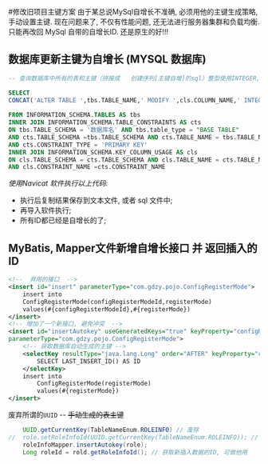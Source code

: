 #修改旧项目主键方案
由于某总说MySql自增长不准确, 必须用他的主键生成策略, 手动设置主键. 现在问题来了, 不仅有性能问题, 还无法进行服务器集群和负载均衡. 只能再改回 MySql 自带的自增长ID. 还是原生的好!!!
## 数据库更新主键为自增长 (MYSQL 数据库)
```sql
-- 查询数据库中所有的表和主键（拼接成   创建序列[主键自增]的sql）整型使用INTEGER, 长整型使用BIGINT

SELECT  
CONCAT('ALTER TABLE ',tbs.TABLE_NAME,' MODIFY ',cls.COLUMN_NAME,' INTEGER AUTO_INCREMENT;')
				
FROM INFORMATION_SCHEMA.TABLES AS tbs
INNER JOIN INFORMATION_SCHEMA.TABLE_CONSTRAINTS AS cts
ON tbs.TABLE_SCHEMA = '数据库名' AND tbs.table_type = "BASE TABLE" 
AND cts.TABLE_SCHEMA =tbs.TABLE_SCHEMA AND cts.TABLE_NAME = tbs.TABLE_NAME 
AND cts.CONSTRAINT_TYPE = 'PRIMARY KEY'
INNER JOIN INFORMATION_SCHEMA.KEY_COLUMN_USAGE AS cls
ON cls.TABLE_SCHEMA = cts.TABLE_SCHEMA AND cls.TABLE_NAME = cts.TABLE_NAME 
AND cls.CONSTRAINT_NAME =cts.CONSTRAINT_NAME
```
*使用Navicat 软件执行以上代码:* 
* 执行后复制结果保存到文本文件, 或者 sql 文件中; 
* 再导入软件执行;
* 所有ID都已经是自增长的了;
## MyBatis, Mapper文件新增自增长接口 并 返回插入的ID

```xml
<!--  弃用的接口  -->
<insert id="insert" parameterType="com.gdzy.pojo.ConfigRegisterMode">
    insert into 
	ConfigRegisterMode(configRegisterModeId,registerMode) 
	values(#{configRegisterModeId},#{registerMode})
</insert>
<!-- 增加了一个新接口, 避免冲突  -->
<insert id="insertAutokey" useGeneratedKeys="true" keyProperty="configRegisterModeId" 
parameterType="com.gdzy.pojo.ConfigRegisterMode">
    <!-- 获取数据库自动生成的主键 -->
	<selectKey resultType="java.lang.Long" order="AFTER" keyProperty="configRegisterModeId">
		SELECT LAST_INSERT_ID() AS ID 
	</selectKey>
	insert into 
		ConfigRegisterMode(registerMode) 
		values(#{registerMode})
</insert>
```
废弃所谓的`UUID` -- ~~手动生成的表主键~~
```java
	UUID.getCurrentKey(TableNameEnum.ROLEINFO) // 废除
//	role.setRoleInfoId(UUID.getCurrentKey(TableNameEnum.ROLEINFO)); // 废除
	roleInfoMapper.insertAutokey(role); 
	Long roleId = rold.getRoleInfoId(); // 获取新插入数据的ID, 可做他用
```
